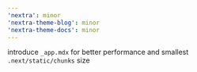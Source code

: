 ```yaml
---
'nextra': minor
'nextra-theme-blog': minor
'nextra-theme-docs': minor
---
```


introduce `_app.mdx` for better performance and smallest `.next/static/chunks` size
